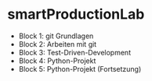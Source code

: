 # smartProductionLab



* Block 1: git Grundlagen
* Block 2: Arbeiten mit git
* Block 3: Test-Driven-Development
* Block 4: Python-Projekt
* Block 5: Python-Projekt (Fortsetzung)
